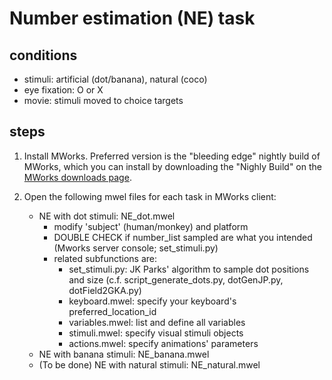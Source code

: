 # Number estimation (NE) task

## conditions
- stimuli: artificial (dot/banana), natural (coco)
- eye fixation: O or X
- movie: stimuli moved to choice targets

## steps
1. Install MWorks. Preferred version is the "bleeding edge"
   nightly build of MWorks, which you can install by downloading the "Nighly
   Build" on the [MWorks downloads page](https://mworks.github.io/downloads/). 

2. Open the following mwel files for each task in MWorks client:
   - NE with dot stimuli: NE_dot.mwel
        - modify 'subject' (human/monkey) and platform
        - DOUBLE CHECK if number_list sampled are what you intended (Mworks server console; set_stimuli.py)
        - related subfunctions are:
            - set_stimuli.py: JK Parks' algorithm to sample dot positions and size (c.f. script_generate_dots.py, dotGenJP.py, dotField2GKA.py)
            - keyboard.mwel: specify your keyboard's preferred_location_id
            - variables.mwel: list and define all variables
            - stimuli.mwel: specify visual stimuli objects
            - actions.mwel: specify animations' parameters
   - NE with banana stimuli: NE_banana.mwel
   - (To be done) NE with natural stimuli: NE_natural.mwel
